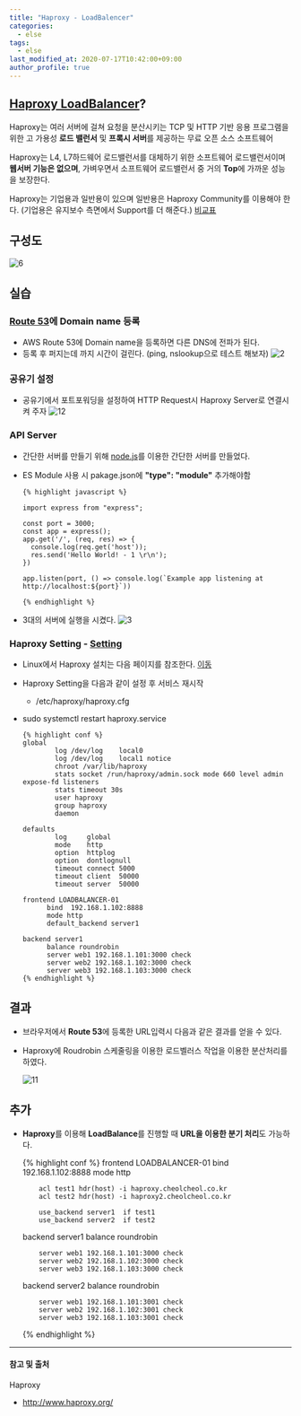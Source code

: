 ```yaml
---
title: "Haproxy - LoadBalencer"
categories: 
  - else
tags:
  - else
last_modified_at: 2020-07-17T10:42:00+09:00
author_profile: true
---
```

## [Haproxy LoadBalancer](http://www.haproxy.org/)? 

Haproxy는 여러 서버에 걸쳐 요청을 분산시키는 TCP 및 HTTP 기반 응용 프로그램을위한 고 가용성 **로드 밸런서** 및 **프록시 서버**를 제공하는 무료 오픈 소스 소프트웨어

Haproxy는 L4, L7하드웨어 로드밸런서를 대체하기 위한 소프트웨어 로드밸런서이며 **웹서버 기능은 없으며**, 가벼우면서 소프트웨어 로드밸런서 중 거의 **Top**에 가까운 성능을 보장한다.

Haproxy는 기업용과 일반용이 있으며 일반용은 Haproxy Community를 이용해야 한다. (기업용은 유지보수 측면에서 Support를 더 해준다.) [비교표](https://www.haproxy.com/products/community-vs-enterprise-edition/)

## 구성도

  ![6](/assets/img/posts/else/haproxy/5.png)

## 실습
### [Route 53](https://aws.amazon.com/ko/route53/)에 Domain name 등록

- AWS Route 53에 Domain name을 등록하면 다른 DNS에 전파가 된다.
- 등록 후 퍼지는데 까지 시간이 걸린다. (ping, nslookup으로 테스트 해보자)
  ![2](/assets/img/posts/else/haproxy/1.png)

### 공유기 설정
- 공유기에서 포트포워딩을 설정하여 HTTP Request시 Haproxy Server로 연결시켜 주자
  ![12](/assets/img/posts/else/haproxy/12.png) 

### API Server
- 간단한 서버를 만들기 위해 [node.js](https://nodejs.org/ko/)를 이용한 간단한 서버를 만들었다.
- ES Module 사용 시 pakage.json에 **"type": "module"** 추가해야함

      {% highlight javascript %}

      import express from "express";

      const port = 3000;
      const app = express();
      app.get('/', (req, res) => { 
        console.log(req.get('host'));
        res.send('Hello World! - 1 \r\n');
      })

      app.listen(port, () => console.log(`Example app listening at http://localhost:${port}`))

      {% endhighlight %}

- 3대의 서버에 실행을 시켰다.
  ![3](/assets/img/posts/else/haproxy/3.png)

### Haproxy Setting - [Setting](https://www.haproxy.com/blog/the-four-essential-sections-of-an-haproxy-configuration/)

- Linux에서 Haproxy 설치는 다음 페이지를 참조한다. [이동](https://haproxy.debian.net/#?distribution=Ubuntu&release=bionic&version=2.0)
- Haproxy Setting을 다음과 같이 설정 후 서비스 재시작
  - /etc/haproxy/haproxy.cfg
- sudo systemctl restart haproxy.service

      {% highlight conf %}
      global
              log /dev/log    local0
              log /dev/log    local1 notice
              chroot /var/lib/haproxy
              stats socket /run/haproxy/admin.sock mode 660 level admin expose-fd listeners
              stats timeout 30s
              user haproxy
              group haproxy
              daemon

      defaults
              log     global
              mode    http
              option  httplog
              option  dontlognull
              timeout connect 5000
              timeout client  50000
              timeout server  50000

      frontend LOADBALANCER-01
            bind  192.168.1.102:8888
            mode http
            default_backend server1

      backend server1
            balance roundrobin
            server web1 192.168.1.101:3000 check
            server web2 192.168.1.102:3000 check
            server web3 192.168.1.103:3000 check
      {% endhighlight %}


## 결과
- 브라우저에서 **Route 53**에 등록한 URL입력시 다음과 같은 결과를 얻을 수 있다.
- Haproxy에 Roudrobin 스케줄링을 이용한 로드벨러스 작업을 이용한 분산처리를 하였다.

  ![11](/assets/img/posts/else/haproxy/11.png)


## 추가
- **Haproxy**를 이용해 **LoadBalance**를 진행할 때 **URL을 이용한 분기 처리**도 가능하다.

    {% highlight conf %}
    frontend LOADBALANCER-01
          bind  192.168.1.102:8888
          mode http
          
          acl test1 hdr(host) -i haproxy.cheolcheol.co.kr
          acl test2 hdr(host) -i haproxy2.cheolcheol.co.kr

          use_backend server1  if test1
          use_backend server2  if test2

    backend server1
          balance roundrobin

          server web1 192.168.1.101:3000 check
          server web2 192.168.1.102:3000 check
          server web3 192.168.1.103:3000 check

    backend server2
          balance roundrobin

          server web1 192.168.1.101:3001 check
          server web2 192.168.1.102:3001 check
          server web3 192.168.1.103:3001 check
    {% endhighlight %}

---
#### 참고 및 출처

Haproxy
- http://www.haproxy.org/
